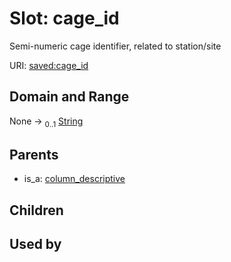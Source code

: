 
# Slot: cage_id


Semi-numeric cage identifier, related to station/site

URI: [saved:cage_id](https://marine.gov.scot/metadata/saved/schema/cage_id)


## Domain and Range

None &#8594;  <sub>0..1</sub> [String](types/String.md)

## Parents

 *  is_a: [column_descriptive](column_descriptive.md)

## Children


## Used by

